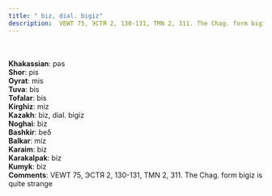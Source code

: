 ```yaml
---
title: " biz, dial. bigiz"
description:  VEWT 75, ЭСТЯ 2, 130-131, TMN 2, 311. The Chag. form bigiz is quite strange
---
```

<strong></strong><br><br>
<strong>Khakassian</strong>:  pǝs<br>
<strong>Shor</strong>:  pis<br>
<strong>Oyrat</strong>:  mis<br>
<strong>Tuva</strong>:  bis<br>
<strong>Tofalar</strong>:  bis<br>
<strong>Kirghiz</strong>:  miz<br>
<strong>Kazakh</strong>:  biz, dial. bigiz<br>
<strong>Noghai</strong>:  biz<br>
<strong>Bashkir</strong>:  beδ<br>
<strong>Balkar</strong>:  miz<br>
<strong>Karaim</strong>:  biz<br>
<strong>Karakalpak</strong>:  biz<br>
<strong>Kumyk</strong>:  biz<br>
<strong>Comments</strong>:  VEWT 75, ЭСТЯ 2, 130-131, TMN 2, 311. The Chag. form bigiz is quite strange<br>


